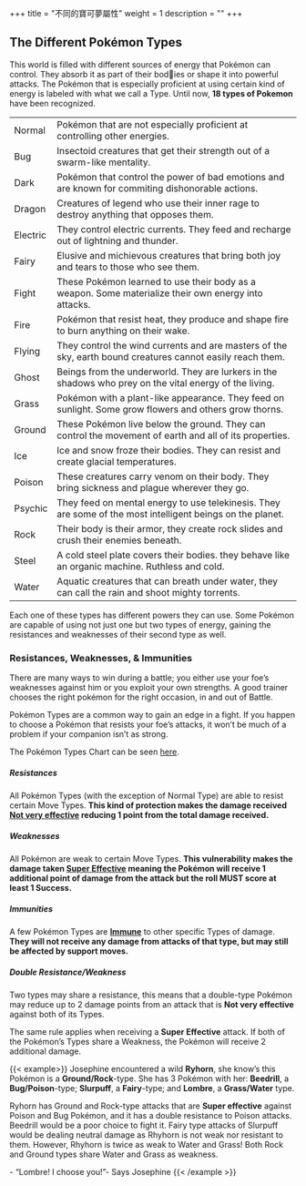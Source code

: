 +++
title = "不同的寶可夢屬性"
weight = 1
description = ""
+++

## The Different Pokémon Types
This world is filled with different sources of energy that Pokémon can control. They absorb it as part of their bodies or shape it into powerful attacks.
The Pokémon that is especially proficient at using certain kind of energy is labeled with what we call a Type. 
Until now, **18 types of Pokemon** have been recognized.

<table>
<tr>
  <td class="Normal"> Normal </td>
  <td align="left"> Pokémon that are not especially proficient at controlling other energies. </td></tr>
<tr>
  <td class="Bug"> Bug </td>
  <td align="left"> Insectoid creatures that get their strength out of a swarm-like mentality. </td></tr>
<tr>
  <td class="Dark"> Dark </td>
  <td align="left"> Pokémon that control the power of bad emotions and are known for commiting dishonorable actions. </td></tr>
<tr>
  <td class="Dragon"> Dragon </td>
  <td align="left"> Creatures of legend who use their inner rage to destroy anything that opposes them. </td></tr>
<tr>
  <td class="Electric"> Electric </td>
  <td align="left"> They control electric currents. They feed and recharge out of lightning and thunder. </td></tr>
<tr>
  <td class="Fairy"> Fairy </td>
  <td align="left"> Elusive and michievous creatures that bring both joy and tears to those who see them.  </td></tr>
<tr>
  <td class="Fight"> Fight </td>
  <td align="left"> These Pokémon learned to use their body as a weapon. Some materialize their own energy into attacks. </td></tr>
<tr>
  <td class="Fire"> Fire </td>
  <td align="left"> Pokémon that resist heat, they produce and shape fire to burn anything on their wake. </td></tr>
<tr>
  <td class="Flying"> Flying </td>
  <td align="left"> They control the wind currents and are masters of the sky, earth bound creatures cannot easily reach them. </td></tr>
<tr>
  <td class="Ghost"> Ghost </td>
  <td align="left"> Beings from the underworld. They are lurkers in the shadows who prey on the vital energy of the living.  </td></tr>
<tr>
  <td class="Grass"> Grass </td>
  <td align="left"> Pokémon with a plant-like appearance. They feed on sunlight. Some grow flowers and others grow thorns. </td></tr>
<tr>
  <td class="Ground"> Ground </td>
  <td align="left"> These Pokémon live below the ground. They can control the movement of earth and all of its properties. </td></tr>
<tr>
  <td class="Ice"> Ice </td>
  <td align="left"> Ice and snow froze their bodies. They can resist and create glacial temperatures.  </td></tr>
<tr>
  <td class="Poison"> Poison </td>
  <td align="left"> These creatures carry venom on their body. They bring sickness and plague wherever they go. </td></tr>
<tr>
  <td class="Psychic"> Psychic </td>
  <td align="left"> They feed on mental energy to use telekinesis. They are some of the most intelligent beings on the planet. </td></tr>
<tr>
  <td class="Rock"> Rock </td>
  <td align="left"> Their body is their armor, they create rock slides and crush their enemies beneath. </td></tr>
<tr>
  <td class="Steel"> Steel </td>
  <td align="left"> A cold steel plate covers their bodies. they behave like an organic machine. Ruthless and cold. </td></tr>
<tr>
  <td class="Water"> Water </td>
  <td align="left"> Aquatic creatures that can breath under water, they can call the rain and shoot mighty torrents. </td></tr>
</table>

Each one of these types has different powers they can use. Some Pokémon are capable of using not just one but two types of energy, gaining the resistances and weaknesses of their second type as well.


### Resistances, Weaknesses, & Immunities
There are many ways to win during a battle; you either use your foe’s weaknesses against him or you exploit your own strengths. A good trainer chooses the right pokémon for the right occasion, in and out of Battle.

Pokémon Types are a common way to gain an edge in a fight. If you happen to choose a Pokémon that resists your foe’s attacks, it won’t be much of a problem if your companion isn’t as strong.

The Pokémon Types Chart can be seen <a href="https://bulbapedia.bulbagarden.net/wiki/Type#Type_chart">here</a>.

##### Resistances
All Pokémon Types (with the exception of Normal Type) are able to resist certain Move Types.
**This kind of protection makes the damage received <u>Not very effective</u> reducing 1 point from the total damage received.**


##### Weaknesses
All Pokémon are weak to certain Move Types.
**This vulnerability makes the damage taken <u>Super Effective</u> meaning the Pokémon will receive 1 additional point of damage from the attack but the roll MUST score at least 1 Success.**


##### Immunities
A few Pokémon Types are **<u>Immune</u>** to other specific Types of damage. 
**They will not receive any damage from attacks of that type, but may still be affected by support moves.**


##### Double Resistance/Weakness
Two types may share a resistance, this means that a double-type Pokémon may reduce up to 2 damage points from an attack that is **Not very effective** against both of its Types.

The same rule applies when receiving a **Super Effective** attack. If both of the Pokémon’s Types share a Weakness, the Pokémon will receive 2 additional damage.

{{< example>}}
Josephine encountered a wild **Ryhorn**, she know’s this Pokémon is a **Ground/Rock**-type.
She has 3 Pokémon with her: 
**Beedrill**, a **Bug/Poison**-type; **Slurpuff**, a **Fairy**-type; and **Lombre**, a **Grass/Water** type.

Ryhorn has Ground and Rock-type attacks that are **Super effective** against Poison and Bug Pokémon, and it has a double resistance to Poison attacks. Beedrill would be a poor choice to fight it. Fairy type attacks of Slurpuff would be dealing neutral damage as Rhyhorn is not weak nor resistant to them. However, Rhyhorn is twice as weak to Water and Grass! Both Rock and Ground types share Water and Grass as weakness.

\- “Lombre! I choose you!”- Says Josephine
{{< /example >}}